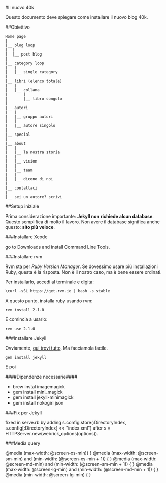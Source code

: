 #Il nuovo 40k

Questo documento deve spiegare come installare il nuovo blog 40k.

##Obiettivo

```
Home page
|
|__ blog loop
|  |
|  |__ post blog
|
|__ category loop
|   |
|   |__ single category
|
|__ libri (elenco totale)
|   |
|   |__ collana
|       |
|       |__ libro songolo
|
|__ autori
|   |
|   |__ gruppo autori
|   |
|   |__ autore singolo
|
|__ special
|
|__ about
|   |
|   |__ la nostra storia
|   |
|   |__ vision
|   |
|   |__ team
|   |
|   |__ dicono di noi
|
|__ contattaci
|
|__ sei un autore? scrivi

```

##Setup iniziale

Prima considerazione importante: **Jekyll non richiede alcun database**. Questo semplifica di molto il lavoro. Non
avere il database significa anche questo: **sito più veloce**.

###Installare Xcode

go to Downloads and install Command Line Tools.

###Installare rvm

Rvm sta per *Ruby Version Manager*. Se dovessimo usare più installazioni Ruby, questa è la risposta. Non è il nostro
caso, ma è bene essere ordinati.

Per installarlo, accedi al terminale e digita:

    \curl -sSL https://get.rvm.io | bash -s stable

A questo punto, installa ruby usando rvm:

    rvm install 2.1.0

E comincia a usarlo:

    rvm use 2.1.0

###Installare Jekyll

Ovviamente, [qui trovi tutto](http://jekyllrb.com/). Ma facciamola facile.

    gem install jekyll

E poi

####Dipendenze necessarie####

- brew instal imagemagick
- gem install mini_magick
- gem install jekyll-minimagick
- gem install nokogiri json

###Fix per Jekyll

fixed in serve.rb by adding s.config.store(:DirectoryIndex, s.config[:DirectoryIndex] << "index.xml") after s = HTTPServer.new(webrick_options(options)).

###Media query

@media (max-width: @screen-xs-min){  }
@media (max-width: @screen-sm-min) and (min-width: (@screen-xs-min + 1)) {  }
@media (max-width: @screen-md-min) and (min-width: (@screen-sm-min + 1)) {  }
@media (max-width: @screen-lg-min) and (min-width: (@screen-md-min + 1)) {  }
@media (min-width: @screen-lg-min) {  }